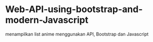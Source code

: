 # Web-API-using-bootstrap-and-modern-Javascript

menampilkan list anime menggunakan API, Bootstrap dan Javascript
